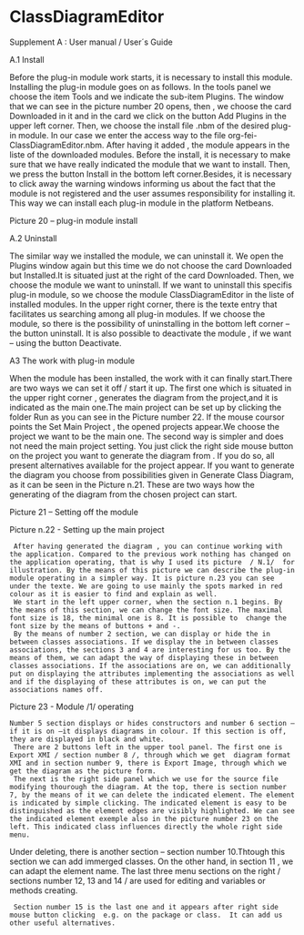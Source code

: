 # ClassDiagramEditor

Supplement  A  :  User manual  /  User´s Guide

A.1  Install

Before the plug-in module work starts, it is necessary to install this module. Installing the plug-in module goes on as follows.
In the tools panel we choose the item Tools and we indicate the sub-item Plugins. The window that we can see in the picture number 20 opens, then ,  we choose the card Downloaded in it and  in the card we click on the button Add Plugins in the upper left corner. Then, we choose the install file .nbm of the desired plug-in module. In our case we enter the access way to the file org-fei-ClassDiagramEditor.nbm. After having it added , the module appears in the liste of the downloaded modules. Before the install, it is necessary to make sure that we have really indicated the module that we want to install. Then, we press the button Install in the bottom left corner.Besides, it is necessary to click away the warning windows informing us about the fact that the module is not registered and the user assumes responsibility for installing it. This way we can install each plug-in module in the platform Netbeans.















Picture  20 – plug-in module install


A.2   Uninstall


   The similar way we installed the module, we can uninstall it.   We open the Plugins window again but this time we do not choose the card  Downloaded but Installed.It is situated just at the right of the card Downloaded. Then, we choose the module we want to uninstall. If we want to uninstall this specifis plug-in module, so we choose the module ClassDiagramEditor in the liste of installed modules.  In the upper right corner, there is the texte entry that facilitates us searching among all plug-in modules.  If we choose the module, so there is the possibility of uninstalling in the bottom left corner – the button uninstall.  It is also possible   to deactivate the module , if we want – using the button Deactivate.                          
















A3  The work with plug-in module

When the module has been installed, the work with it can finally start.There are two ways we can set it off  / start it up.  The first one which is situated in the upper right corner , generates the diagram from the project,and it is indicated as the main one.The main project can be set up by clicking the folder Run as you can see in the Picture number 22.
If the mouse coursor points the Set Main Project , the opened projects appear.We choose the project we want to be the main one.
The second way is simpler and does not need the main project setting. You just click the right side mouse button on the project you want to generate the diagram from .
If you do so, all present alternatives available for the project appear. If you want to generate the diagram you choose from possibilities given in Generate Class Diagram, as it can be seen in the Picture n.21.
These are two ways how the generating of the diagram from the chosen project can start.


Picture 21 – Setting  off the module













Picture n.22  -  Setting up the main project

     After having generated the diagram , you can continue working with the application. Compared to the previous work nothing has changed on the application operating, that is why I used its picture  / N.1/  for illustration. By the means of this picture we can describe the plug-in module operating in a simpler way. It is picture n.23 you can see under the texte. We are going to use mainly the spots marked in red colour as it is easier to find and explain as well.
     We start in the left upper corner, when the section n.1 begins. By the means of this section, we can change the font size. The maximal font size is 18, the minimal one is 8. It is possible to  change the font size by the means of buttons + and -.
     By the means of number 2 section, we can display or hide the in between classes associations. If we display the in between classes  associations, the sections 3 and 4 are interesting for us too. By the means of them, we can adapt the way of displaying these in between classes associations. If the associations are on, we can additionally put on displaying the attributes implementing the associations as well and if the displaying of these attributes is on, we can put the associations names off.

















Picture 23  -  Module /1/ operating


    Number 5 section displays or hides constructors and number 6 section – if it is on –it displays diagrams in colour. If this section is off, they are displayed in black and white.
     There are 2 buttons left in the upper tool panel. The first one is Export XMI / section number 8 /, through which we get  diagram format XMI and in section number 9, there is Export Image, through which we get the diagram as the picture form.
     The next is the right side panel which we use for the source file modifying thourough the diagram. At the top, there is section number 7, by the means of it we can delete the indicated element. The element is indicated by simple clicking. The indicated element is easy to be distinguished as the element edges are visibly highlighted. We can see the indicated element exemple also in the picture number 23 on the left. This indicated class influences directly the whole right side menu.
Under deleting, there is  another section – section number 10.Thtough this section we can add immerged classes.
On the other hand, in section 11 , we can adapt the element name. The last three menu sections on the right / sections number 12, 13 and 14 / are used for editing and variables or methods creating.

     Section number 15 is the last one and it appears after right side mouse button clicking  e.g. on the package or class.  It can add us other useful alternatives.
